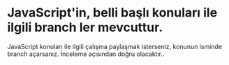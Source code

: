 # JavaScript'in, belli başlı konuları ile ilgili branch ler mevcuttur.
JavaScript konuları ile ilgili çalışma paylaşmak isterseniz, konunun isminde branch açarsanız. İnceleme açısından doğru olacaktır..
